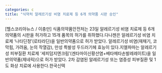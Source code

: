 ```yaml
---
categories: c
title: "식약처 알레르기성 비염 치료제 등 6개 의약품 시판 승인"
---
```

[헬스코리아뉴스 / 이충만] 식품의약품안전처는 23일 알레르기성 비염 치료제 등 6개 의약품의 시판을 허가하고 15개 품목의 허가를 취하했다.다나젠은 알레르기성 비염 치료제 ‘나타딘정’(로타라딘)을 일반의약품으로 허가 받았다. 알레르기성 비염(재채기, 코막힘, 가려움, 눈의 작열감), 만성 특발성 두드러기헤 효능이 있다.지엘파마는 알레르기성 피부질환 치료제 ‘세피덤지엔크림’(겐타마이신황산염+베타메타손발레레이트)을 일반의약품(제네릭)으로 허가 받았다. 2차 감염된 알레르기성 또는 염증성 피부질환 및 1도 화상 치료에 사용한다.한국신텍